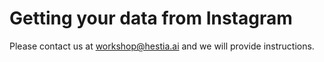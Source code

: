 # Getting your data from Instagram

Please contact us at workshop@hestia.ai and we will provide instructions.

